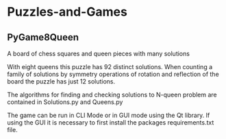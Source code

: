 # Puzzles-and-Games

## PyGame8Queen
A board of chess squares and queen pieces with many solutions

With eight queens this puzzle has 92 distinct solutions. When counting a family of solutions by symmetry operations of rotation and reflection of the board the puzzle has just 12 solutions.

The algorithms for finding and checking solutions to N-queen problem are contained in Solutions.py and Queens.py

The game can be run in CLI Mode or in GUI mode using the Qt library.  If using the GUI it is necessary to first install the packages requirements.txt file.
